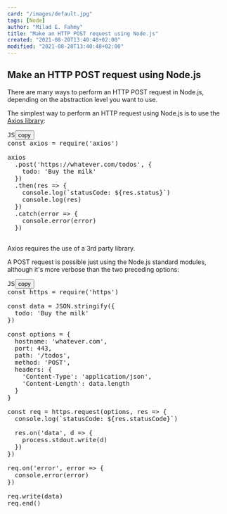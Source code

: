 ```yaml
---
card: "/images/default.jpg"
tags: [Node]
author: "Milad E. Fahmy"
title: "Make an HTTP POST request using Node.js"
created: "2021-08-20T13:40:48+02:00"
modified: "2021-08-20T13:40:48+02:00"
---
```

<div id="___gatsby"><div style="outline:none" tabindex="-1" id="gatsby-focus-wrapper"><div class="layout-container"><main class="grid-container"><article class="article-reader"><h1 class="article-reader__headline">Make an HTTP POST request using Node.js</h1><div><p>There are many ways to perform an HTTP POST request in Node.js, depending on the abstraction level you want to use.</p><p>The simplest way to perform an HTTP request using Node.js is to use the <a href="https://github.com/axios/axios">Axios library</a>:</p><pre class="prism-code language-js"><div class="shell-box-top"><span>JS</span><button type="button">copy</button></div><div class="token-line"><span class="token keyword">const</span><span class="token plain"> axios </span><span class="token operator">=</span><span class="token plain"> </span><span class="token function">require</span><span class="token punctuation">(</span><span class="token string">'axios'</span><span class="token punctuation">)</span><span class="token plain"></span></div><div class="token-line"><span class="token plain">
</span></div><div class="token-line"><span class="token plain">axios</span></div><div class="token-line"><span class="token plain">  </span><span class="token punctuation">.</span><span class="token method function property-access">post</span><span class="token punctuation">(</span><span class="token string">'https://whatever.com/todos'</span><span class="token punctuation">,</span><span class="token plain"> </span><span class="token punctuation">{</span><span class="token plain"></span></div><div class="token-line"><span class="token plain">    todo</span><span class="token operator">:</span><span class="token plain"> </span><span class="token string">'Buy the milk'</span><span class="token plain"></span></div><div class="token-line"><span class="token plain">  </span><span class="token punctuation">}</span><span class="token punctuation">)</span><span class="token plain"></span></div><div class="token-line"><span class="token plain">  </span><span class="token punctuation">.</span><span class="token method function property-access">then</span><span class="token punctuation">(</span><span class="token parameter">res</span><span class="token plain"> </span><span class="token arrow operator">=&gt;</span><span class="token plain"> </span><span class="token punctuation">{</span><span class="token plain"></span></div><div class="token-line"><span class="token plain">    </span><span class="token console class-name">console</span><span class="token punctuation">.</span><span class="token method function property-access">log</span><span class="token punctuation">(</span><span class="token template-string template-punctuation string">`</span><span class="token template-string string">statusCode: </span><span class="token template-string interpolation interpolation-punctuation punctuation">${</span><span class="token template-string interpolation">res</span><span class="token template-string interpolation punctuation">.</span><span class="token template-string interpolation">status</span><span class="token template-string interpolation interpolation-punctuation punctuation">}</span><span class="token template-string template-punctuation string">`</span><span class="token punctuation">)</span><span class="token plain"></span></div><div class="token-line"><span class="token plain">    </span><span class="token console class-name">console</span><span class="token punctuation">.</span><span class="token method function property-access">log</span><span class="token punctuation">(</span><span class="token plain">res</span><span class="token punctuation">)</span><span class="token plain"></span></div><div class="token-line"><span class="token plain">  </span><span class="token punctuation">}</span><span class="token punctuation">)</span><span class="token plain"></span></div><div class="token-line"><span class="token plain">  </span><span class="token punctuation">.</span><span class="token keyword control-flow">catch</span><span class="token punctuation">(</span><span class="token parameter">error</span><span class="token plain"> </span><span class="token arrow operator">=&gt;</span><span class="token plain"> </span><span class="token punctuation">{</span><span class="token plain"></span></div><div class="token-line"><span class="token plain">    </span><span class="token console class-name">console</span><span class="token punctuation">.</span><span class="token method function property-access">error</span><span class="token punctuation">(</span><span class="token plain">error</span><span class="token punctuation">)</span><span class="token plain"></span></div><div class="token-line"><span class="token plain">  </span><span class="token punctuation">}</span><span class="token punctuation">)</span><span class="token plain"></span></div><div class="token-line"><span class="token plain">
</span></div></pre><p>Axios requires the use of a 3rd party library.</p><p>A POST request is possible just using the Node.js standard modules, although it's more verbose than the two preceding options:</p><pre class="prism-code language-js"><div class="shell-box-top"><span>JS</span><button type="button">copy</button></div><div class="token-line"><span class="token keyword">const</span><span class="token plain"> https </span><span class="token operator">=</span><span class="token plain"> </span><span class="token function">require</span><span class="token punctuation">(</span><span class="token string">'https'</span><span class="token punctuation">)</span><span class="token plain"></span></div><div class="token-line"><span class="token plain">
</span></div><div class="token-line"><span class="token plain"></span><span class="token keyword">const</span><span class="token plain"> data </span><span class="token operator">=</span><span class="token plain"> </span><span class="token known-class-name class-name">JSON</span><span class="token punctuation">.</span><span class="token method function property-access">stringify</span><span class="token punctuation">(</span><span class="token punctuation">{</span><span class="token plain"></span></div><div class="token-line"><span class="token plain">  todo</span><span class="token operator">:</span><span class="token plain"> </span><span class="token string">'Buy the milk'</span><span class="token plain"></span></div><div class="token-line"><span class="token plain"></span><span class="token punctuation">}</span><span class="token punctuation">)</span><span class="token plain"></span></div><div class="token-line"><span class="token plain">
</span></div><div class="token-line"><span class="token plain"></span><span class="token keyword">const</span><span class="token plain"> options </span><span class="token operator">=</span><span class="token plain"> </span><span class="token punctuation">{</span><span class="token plain"></span></div><div class="token-line"><span class="token plain">  hostname</span><span class="token operator">:</span><span class="token plain"> </span><span class="token string">'whatever.com'</span><span class="token punctuation">,</span><span class="token plain"></span></div><div class="token-line"><span class="token plain">  port</span><span class="token operator">:</span><span class="token plain"> </span><span class="token number">443</span><span class="token punctuation">,</span><span class="token plain"></span></div><div class="token-line"><span class="token plain">  path</span><span class="token operator">:</span><span class="token plain"> </span><span class="token string">'/todos'</span><span class="token punctuation">,</span><span class="token plain"></span></div><div class="token-line"><span class="token plain">  method</span><span class="token operator">:</span><span class="token plain"> </span><span class="token string">'POST'</span><span class="token punctuation">,</span><span class="token plain"></span></div><div class="token-line"><span class="token plain">  headers</span><span class="token operator">:</span><span class="token plain"> </span><span class="token punctuation">{</span><span class="token plain"></span></div><div class="token-line"><span class="token plain">    </span><span class="token string">'Content-Type'</span><span class="token operator">:</span><span class="token plain"> </span><span class="token string">'application/json'</span><span class="token punctuation">,</span><span class="token plain"></span></div><div class="token-line"><span class="token plain">    </span><span class="token string">'Content-Length'</span><span class="token operator">:</span><span class="token plain"> data</span><span class="token punctuation">.</span><span class="token property-access">length</span><span class="token plain"></span></div><div class="token-line"><span class="token plain">  </span><span class="token punctuation">}</span><span class="token plain"></span></div><div class="token-line"><span class="token plain"></span><span class="token punctuation">}</span><span class="token plain"></span></div><div class="token-line"><span class="token plain">
</span></div><div class="token-line"><span class="token plain"></span><span class="token keyword">const</span><span class="token plain"> req </span><span class="token operator">=</span><span class="token plain"> https</span><span class="token punctuation">.</span><span class="token method function property-access">request</span><span class="token punctuation">(</span><span class="token plain">options</span><span class="token punctuation">,</span><span class="token plain"> </span><span class="token parameter">res</span><span class="token plain"> </span><span class="token arrow operator">=&gt;</span><span class="token plain"> </span><span class="token punctuation">{</span><span class="token plain"></span></div><div class="token-line"><span class="token plain">  </span><span class="token console class-name">console</span><span class="token punctuation">.</span><span class="token method function property-access">log</span><span class="token punctuation">(</span><span class="token template-string template-punctuation string">`</span><span class="token template-string string">statusCode: </span><span class="token template-string interpolation interpolation-punctuation punctuation">${</span><span class="token template-string interpolation">res</span><span class="token template-string interpolation punctuation">.</span><span class="token template-string interpolation">statusCode</span><span class="token template-string interpolation interpolation-punctuation punctuation">}</span><span class="token template-string template-punctuation string">`</span><span class="token punctuation">)</span><span class="token plain"></span></div><div class="token-line"><span class="token plain">
</span></div><div class="token-line"><span class="token plain">  res</span><span class="token punctuation">.</span><span class="token method function property-access">on</span><span class="token punctuation">(</span><span class="token string">'data'</span><span class="token punctuation">,</span><span class="token plain"> </span><span class="token parameter">d</span><span class="token plain"> </span><span class="token arrow operator">=&gt;</span><span class="token plain"> </span><span class="token punctuation">{</span><span class="token plain"></span></div><div class="token-line"><span class="token plain">    process</span><span class="token punctuation">.</span><span class="token property-access">stdout</span><span class="token punctuation">.</span><span class="token method function property-access">write</span><span class="token punctuation">(</span><span class="token plain">d</span><span class="token punctuation">)</span><span class="token plain"></span></div><div class="token-line"><span class="token plain">  </span><span class="token punctuation">}</span><span class="token punctuation">)</span><span class="token plain"></span></div><div class="token-line"><span class="token plain"></span><span class="token punctuation">}</span><span class="token punctuation">)</span><span class="token plain"></span></div><div class="token-line"><span class="token plain">
</span></div><div class="token-line"><span class="token plain">req</span><span class="token punctuation">.</span><span class="token method function property-access">on</span><span class="token punctuation">(</span><span class="token string">'error'</span><span class="token punctuation">,</span><span class="token plain"> </span><span class="token parameter">error</span><span class="token plain"> </span><span class="token arrow operator">=&gt;</span><span class="token plain"> </span><span class="token punctuation">{</span><span class="token plain"></span></div><div class="token-line"><span class="token plain">  </span><span class="token console class-name">console</span><span class="token punctuation">.</span><span class="token method function property-access">error</span><span class="token punctuation">(</span><span class="token plain">error</span><span class="token punctuation">)</span><span class="token plain"></span></div><div class="token-line"><span class="token plain"></span><span class="token punctuation">}</span><span class="token punctuation">)</span><span class="token plain"></span></div><div class="token-line"><span class="token plain">
</span></div><div class="token-line"><span class="token plain">req</span><span class="token punctuation">.</span><span class="token method function property-access">write</span><span class="token punctuation">(</span><span class="token plain">data</span><span class="token punctuation">)</span><span class="token plain"></span></div><div class="token-line"><span class="token plain">req</span><span class="token punctuation">.</span><span class="token method function property-access">end</span><span class="token punctuation">(</span><span class="token punctuation">)</span><span class="token plain"></span></div><div class="token-line"><span class="token plain">
</span></div></pre></div></article></main></div></div><div id="gatsby-announcer" style="position:absolute;top:0;width:1px;height:1px;padding:0;overflow:hidden;clip:rect(0, 0, 0, 0);white-space:nowrap;border:0" aria-live="assertive" aria-atomic="true"></div></div>
